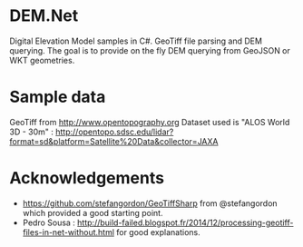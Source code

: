 # DEM.Net
Digital Elevation Model samples in C#. GeoTiff file parsing and DEM querying.
The goal is to provide on the fly DEM querying from GeoJSON or WKT geometries.

# Sample data
GeoTiff from http://www.opentopography.org
Dataset used is "ALOS World 3D - 30m" : http://opentopo.sdsc.edu/lidar?format=sd&platform=Satellite%20Data&collector=JAXA

# Acknowledgements
- https://github.com/stefangordon/GeoTiffSharp from @stefangordon which provided a good starting point.
- Pedro Sousa : http://build-failed.blogspot.fr/2014/12/processing-geotiff-files-in-net-without.html for good explanations.
